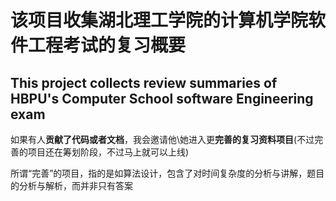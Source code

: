 # 该项目收集湖北理工学院的计算机学院软件工程考试的复习概要
## This project collects review summaries of HBPU's Computer School software Engineering exam
如果有人**贡献了代码或者文档**，我会邀请他\她进入更**完善的复习资料项目**(不过完善的项目还在筹划阶段，不过马上就可以上线)

所谓“完善”的项目，指的是如算法设计，包含了对时间复杂度的分析与讲解，题目的分析与解析，而并非只有答案
